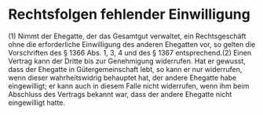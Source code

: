 # Rechtsfolgen fehlender Einwilligung

(1) Nimmt der Ehegatte, der das Gesamtgut verwaltet, ein Rechtsgeschäft ohne die erforderliche Einwilligung des anderen Ehegatten vor, so gelten die Vorschriften des § 1366 Abs. 1, 3, 4 und des § 1367 entsprechend.(2) Einen Vertrag kann der Dritte bis zur Genehmigung widerrufen. Hat er gewusst, dass der Ehegatte in Gütergemeinschaft lebt, so kann er nur widerrufen, wenn dieser wahrheitswidrig behauptet hat, der andere Ehegatte habe eingewilligt; er kann auch in diesem Falle nicht widerrufen, wenn ihm beim Abschluss des Vertrags bekannt war, dass der andere Ehegatte nicht eingewilligt hatte. 


